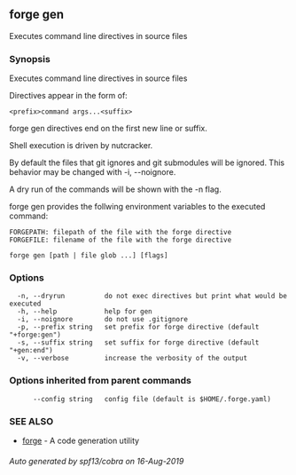 ## forge gen

Executes command line directives in source files

### Synopsis

Executes command line directives in source files

Directives appear in the form of:

	<prefix>command args...<suffix>

forge gen directives end on the first new line or suffix.

Shell execution is driven by nutcracker.

By default the files that git ignores and git submodules will be ignored. This
behavior may be changed with -i, --noignore.

A dry run of the commands will be shown with the -n flag.

forge gen provides the follwing environment variables to the executed command:

	FORGEPATH: filepath of the file with the forge directive
	FORGEFILE: filename of the file with the forge directive


```
forge gen [path | file glob ...] [flags]
```

### Options

```
  -n, --dryrun          do not exec directives but print what would be executed
  -h, --help            help for gen
  -i, --noignore        do not use .gitignore
  -p, --prefix string   set prefix for forge directive (default "+forge:gen")
  -s, --suffix string   set suffix for forge directive (default "+gen:end")
  -v, --verbose         increase the verbosity of the output
```

### Options inherited from parent commands

```
      --config string   config file (default is $HOME/.forge.yaml)
```

### SEE ALSO

* [forge](forge.md)	 - A code generation utility

###### Auto generated by spf13/cobra on 16-Aug-2019
